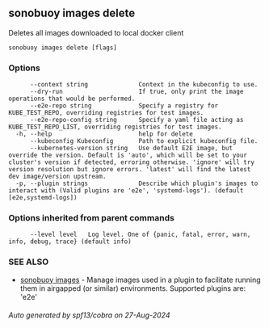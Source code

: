 ## sonobuoy images delete

Deletes all images downloaded to local docker client

```
sonobuoy images delete [flags]
```

### Options

```
      --context string              Context in the kubeconfig to use.
      --dry-run                     If true, only print the image operations that would be performed.
      --e2e-repo string             Specify a registry for KUBE_TEST_REPO, overriding registries for test images.
      --e2e-repo-config string      Specify a yaml file acting as KUBE_TEST_REPO_LIST, overriding registries for test images.
  -h, --help                        help for delete
      --kubeconfig Kubeconfig       Path to explicit kubeconfig file.
      --kubernetes-version string   Use default E2E image, but override the version. Default is 'auto', which will be set to your cluster's version if detected, erroring otherwise. 'ignore' will try version resolution but ignore errors. 'latest' will find the latest dev image/version upstream.
  -p, --plugin strings              Describe which plugin's images to interact with (Valid plugins are 'e2e', 'systemd-logs'). (default [e2e,systemd-logs])
```

### Options inherited from parent commands

```
      --level level   Log level. One of {panic, fatal, error, warn, info, debug, trace} (default info)
```

### SEE ALSO

* [sonobuoy images](sonobuoy_images.md)	 - Manage images used in a plugin to facilitate running them in airgapped (or similar) environments. Supported plugins are: 'e2e'

###### Auto generated by spf13/cobra on 27-Aug-2024
